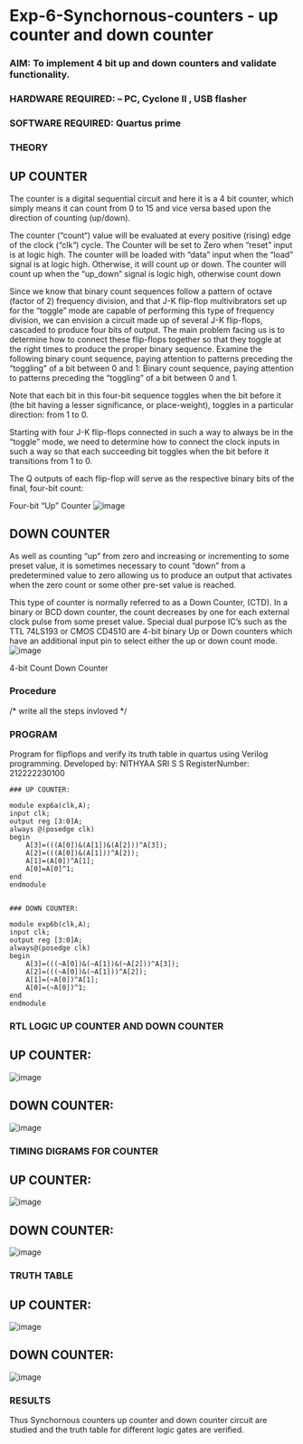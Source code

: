 # Exp-6-Synchornous-counters - up counter and down counter 
### AIM: To implement 4 bit up and down counters and validate  functionality.
### HARDWARE REQUIRED:  – PC, Cyclone II , USB flasher
### SOFTWARE REQUIRED:   Quartus prime
### THEORY 

## UP COUNTER 
The counter is a digital sequential circuit and here it is a 4 bit counter, which simply means it can count from 0 to 15 and vice versa based upon the direction of counting (up/down). 

The counter (“count“) value will be evaluated at every positive (rising) edge of the clock (“clk“) cycle.
The Counter will be set to Zero when “reset” input is at logic high.
The counter will be loaded with “data” input when the “load” signal is at logic high. Otherwise, it will count up or down.
The counter will count up when the “up_down” signal is logic high, otherwise count down

Since we know that binary count sequences follow a pattern of octave (factor of 2) frequency division, and that J-K flip-flop multivibrators set up for the “toggle” mode are capable of performing this type of frequency division, we can envision a circuit made up of several J-K flip-flops, cascaded to produce four bits of output.
The main problem facing us is to determine how to connect these flip-flops together so that they toggle at the right times to produce the proper binary sequence.
Examine the following binary count sequence, paying attention to patterns preceding the “toggling” of a bit between 0 and 1:
Binary count sequence, paying attention to patterns preceding the “toggling” of a bit between 0 and 1.

Note that each bit in this four-bit sequence toggles when the bit before it (the bit having a lesser significance, or place-weight), toggles in a particular direction: from 1 to 0.



 
 

Starting with four J-K flip-flops connected in such a way to always be in the “toggle” mode, we need to determine how to connect the clock inputs in such a way so that each succeeding bit toggles when the bit before it transitions from 1 to 0.

The Q outputs of each flip-flop will serve as the respective binary bits of the final, four-bit count:

 
 

Four-bit “Up” Counter
![image](https://user-images.githubusercontent.com/36288975/169644758-b2f4339d-9532-40c5-af40-8f4f8c942e2c.png)



## DOWN COUNTER 

As well as counting “up” from zero and increasing or incrementing to some preset value, it is sometimes necessary to count “down” from a predetermined value to zero allowing us to produce an output that activates when the zero count or some other pre-set value is reached.

This type of counter is normally referred to as a Down Counter, (CTD). In a binary or BCD down counter, the count decreases by one for each external clock pulse from some preset value. Special dual purpose IC’s such as the TTL 74LS193 or CMOS CD4510 are 4-bit binary Up or Down counters which have an additional input pin to select either the up or down count mode.
![image](https://user-images.githubusercontent.com/36288975/169644844-1a14e123-7228-4ed8-81a9-eb937dff4ac8.png)


4-bit Count Down Counter
### Procedure
/* write all the steps invloved */



### PROGRAM 
Program for flipflops  and verify its truth table in quartus using Verilog programming.
Developed by: NITHYAA SRI S S
RegisterNumber: 212222230100 
```
### UP COUNTER:

module exp6a(clk,A);
input clk;
output reg [3:0]A;
always @(posedge clk)
begin
	A[3]=(((A[0])&(A[1])&(A[2]))^A[3]);
	A[2]=(((A[0])&(A[1]))^A[2]);
	A[1]=(A[0])^A[1];
	A[0]=A[0]^1;
end
endmodule


### DOWN COUNTER:

module exp6b(clk,A);
input clk;
output reg [3:0]A;
always@(posedge clk)
begin
	A[3]=(((~A[0])&(~A[1])&(~A[2]))^A[3]);
	A[2]=(((~A[0])&(~A[1]))^A[2]);
	A[1]=(~A[0])^A[1];
	A[0]=(~A[0])^1;
end
endmodule

```







### RTL LOGIC UP COUNTER AND DOWN COUNTER  
## UP COUNTER:
![image](https://github.com/ssnithyaasri/Exp-7-Synchornous-counters-/assets/119122478/0a2d839d-9829-4463-b7ed-ce0694eea410)

## DOWN COUNTER:

![image](https://github.com/ssnithyaasri/Exp-7-Synchornous-counters-/assets/119122478/f22db843-408b-4ab1-b17d-5e695854bd79)






### TIMING DIGRAMS FOR COUNTER  

## UP COUNTER:
![image](https://github.com/ssnithyaasri/Exp-7-Synchornous-counters-/assets/119122478/62a79d4d-ae91-439d-93b7-74f97b5395b3)



## DOWN COUNTER:
![image](https://github.com/ssnithyaasri/Exp-7-Synchornous-counters-/assets/119122478/286b3cc2-93f2-44ff-9554-5e911e44cd3e)





### TRUTH TABLE 
## UP COUNTER:

![image](https://github.com/ssnithyaasri/Exp-7-Synchornous-counters-/assets/119122478/917302c1-be27-4e5d-8520-919bbcd37284)

## DOWN COUNTER:
![image](https://github.com/ssnithyaasri/Exp-7-Synchornous-counters-/assets/119122478/f57eff44-c454-4e0c-a3a4-e3c85aab6194)







### RESULTS 
Thus Synchornous counters up counter and down counter circuit are studied and the truth table for different logic gates are verified.

